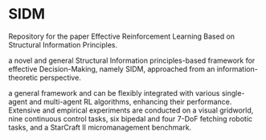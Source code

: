 # SIDM
Repository for the paper Effective Reinforcement Learning Based on Structural Information Principles.

a novel and general Structural Information principles-based framework for effective Decision-Making, namely SIDM, approached from an information-theoretic perspective.

a general framework and can be flexibly integrated with various single-agent and multi-agent RL algorithms, enhancing their performance.
Extensive and empirical experiments are conducted on a visual gridworld, nine continuous control tasks, six bipedal and four 7-DoF fetching robotic tasks, and a StarCraft II micromanagement benchmark.<br>
